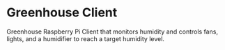 # Greenhouse Client

Greenhouse Raspberry Pi Client that monitors humidity and controls fans, lights, and a humidifier to reach a target
humidity level.